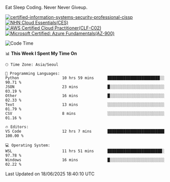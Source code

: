 Eat Sleep Coding.
Never Never Giveup.

[![certified-information-systems-security-professional-cissp](https://github.com/user-attachments/assets/d259884f-7f9a-4d80-a663-6968ead7464a)](https://www.credly.com/badges/f394a010-85a0-450b-9136-8043af01d71c/public_url)
[![NHN Cloud Essentials(CES)](https://github.com/user-attachments/assets/f405dcae-c923-424d-927f-e993bac10fa9)](https://www.nhncloud.com/kr/edu/certification/search)
[![AWS Certified Cloud Practitioner(CLF-C02)](https://github.com/user-attachments/assets/5199a6f5-42d5-4e70-b493-16c3fd42e691)](https://www.credly.com/badges/235e2b66-a782-4a21-ac77-ac4e42037113)
[![Microsoft Certified: Azure Fundamentals(AZ-900)](https://github.com/user-attachments/assets/7eb23f86-6311-42f9-83ab-166a25656710)](https://learn.microsoft.com/en-us/users/tiaz0128/credentials/ca6706271c8233ef)

<!--START_SECTION:waka-->
![Code Time](http://img.shields.io/badge/Code%20Time-4%2C216%20hrs%2011%20mins-blue)

📊 **This Week I Spent My Time On** 

```text
🕑︎ Time Zone: Asia/Seoul

💬 Programming Languages: 
Python                   10 hrs 59 mins      ███████████████████████░░   90.71 % 
JSON                     23 mins             █░░░░░░░░░░░░░░░░░░░░░░░░   03.19 % 
Other                    16 mins             █░░░░░░░░░░░░░░░░░░░░░░░░   02.33 % 
Text                     13 mins             ░░░░░░░░░░░░░░░░░░░░░░░░░   01.79 % 
CSV                      8 mins              ░░░░░░░░░░░░░░░░░░░░░░░░░   01.16 % 

🔥 Editors: 
VS Code                  12 hrs 7 mins       █████████████████████████   100.00 % 

💻 Operating System: 
WSL                      11 hrs 51 mins      ████████████████████████░   97.78 % 
Windows                  16 mins             █░░░░░░░░░░░░░░░░░░░░░░░░   02.22 % 
```


 Last Updated on 18/06/2025 18:40:10 UTC
<!--END_SECTION:waka-->
